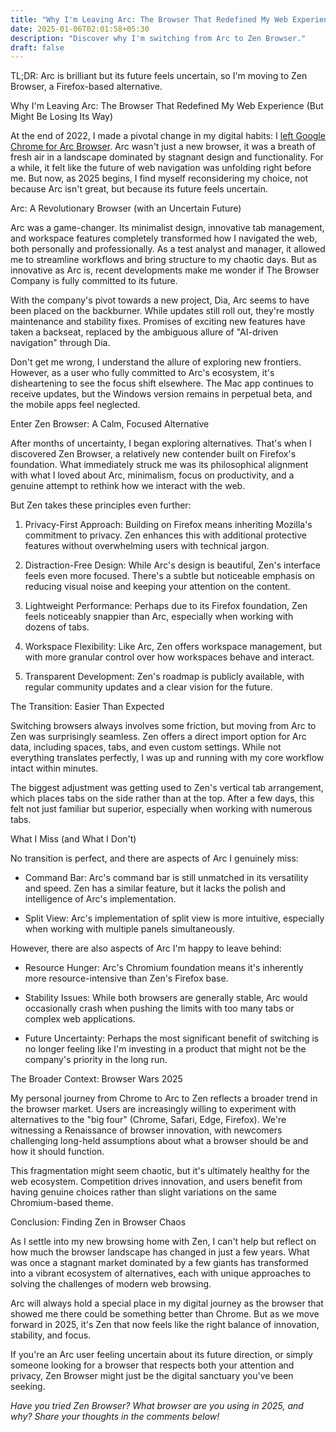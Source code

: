 ```yaml
---
title: "Why I'm Leaving Arc: The Browser That Redefined My Web Experience (But Might Be Losing Its Way)"
date: 2025-01-06T02:01:58+05:30
description: "Discover why I'm switching from Arc to Zen Browser."
draft: false
---
```


TL;DR: Arc is brilliant but its future feels uncertain, so I'm moving to Zen Browser, a Firefox-based alternative.

Why I'm Leaving Arc: The Browser That Redefined My Web Experience (But Might Be Losing Its Way)

At the end of 2022, I made a pivotal change in my digital habits: I [left Google Chrome for Arc Browser](/posts/arc). Arc wasn't just a new browser, it was a breath of fresh air in a landscape dominated by stagnant design and functionality. For a while, it felt like the future of web navigation was unfolding right before me. But now, as 2025 begins, I find myself reconsidering my choice, not because Arc isn't great, but because its future feels uncertain.

Arc: A Revolutionary Browser (with an Uncertain Future)

Arc was a game-changer. Its minimalist design, innovative tab management, and workspace features completely transformed how I navigated the web, both personally and professionally. As a test analyst and manager, it allowed me to streamline workflows and bring structure to my chaotic days. But as innovative as Arc is, recent developments make me wonder if The Browser Company is fully committed to its future.

With the company's pivot towards a new project, Dia, Arc seems to have been placed on the backburner. While updates still roll out, they're mostly maintenance and stability fixes. Promises of exciting new features have taken a backseat, replaced by the ambiguous allure of "AI-driven navigation" through Dia.

Don't get me wrong, I understand the allure of exploring new frontiers. However, as a user who fully committed to Arc's ecosystem, it's disheartening to see the focus shift elsewhere. The Mac app continues to receive updates, but the Windows version remains in perpetual beta, and the mobile apps feel neglected.

Enter Zen Browser: A Calm, Focused Alternative

After months of uncertainty, I began exploring alternatives. That's when I discovered Zen Browser, a relatively new contender built on Firefox's foundation. What immediately struck me was its philosophical alignment with what I loved about Arc, minimalism, focus on productivity, and a genuine attempt to rethink how we interact with the web.

But Zen takes these principles even further:

1. Privacy-First Approach: Building on Firefox means inheriting Mozilla's commitment to privacy. Zen enhances this with additional protective features without overwhelming users with technical jargon.

2. Distraction-Free Design: While Arc's design is beautiful, Zen's interface feels even more focused. There's a subtle but noticeable emphasis on reducing visual noise and keeping your attention on the content.

3. Lightweight Performance: Perhaps due to its Firefox foundation, Zen feels noticeably snappier than Arc, especially when working with dozens of tabs.

4. Workspace Flexibility: Like Arc, Zen offers workspace management, but with more granular control over how workspaces behave and interact.

5. Transparent Development: Zen's roadmap is publicly available, with regular community updates and a clear vision for the future.

The Transition: Easier Than Expected

Switching browsers always involves some friction, but moving from Arc to Zen was surprisingly seamless. Zen offers a direct import option for Arc data, including spaces, tabs, and even custom settings. While not everything translates perfectly, I was up and running with my core workflow intact within minutes.

The biggest adjustment was getting used to Zen's vertical tab arrangement, which places tabs on the side rather than at the top. After a few days, this felt not just familiar but superior, especially when working with numerous tabs.

What I Miss (and What I Don't)

No transition is perfect, and there are aspects of Arc I genuinely miss:

- Command Bar: Arc's command bar is still unmatched in its versatility and speed. Zen has a similar feature, but it lacks the polish and intelligence of Arc's implementation.

- Split View: Arc's implementation of split view is more intuitive, especially when working with multiple panels simultaneously.

However, there are also aspects of Arc I'm happy to leave behind:

- Resource Hunger: Arc's Chromium foundation means it's inherently more resource-intensive than Zen's Firefox base.

- Stability Issues: While both browsers are generally stable, Arc would occasionally crash when pushing the limits with too many tabs or complex web applications.

- Future Uncertainty: Perhaps the most significant benefit of switching is no longer feeling like I'm investing in a product that might not be the company's priority in the long run.

The Broader Context: Browser Wars 2025

My personal journey from Chrome to Arc to Zen reflects a broader trend in the browser market. Users are increasingly willing to experiment with alternatives to the "big four" (Chrome, Safari, Edge, Firefox). We're witnessing a Renaissance of browser innovation, with newcomers challenging long-held assumptions about what a browser should be and how it should function.

This fragmentation might seem chaotic, but it's ultimately healthy for the web ecosystem. Competition drives innovation, and users benefit from having genuine choices rather than slight variations on the same Chromium-based theme.

Conclusion: Finding Zen in Browser Chaos

As I settle into my new browsing home with Zen, I can't help but reflect on how much the browser landscape has changed in just a few years. What was once a stagnant market dominated by a few giants has transformed into a vibrant ecosystem of alternatives, each with unique approaches to solving the challenges of modern web browsing.

Arc will always hold a special place in my digital journey as the browser that showed me there could be something better than Chrome. But as we move forward in 2025, it's Zen that now feels like the right balance of innovation, stability, and focus.

If you're an Arc user feeling uncertain about its future direction, or simply someone looking for a browser that respects both your attention and privacy, Zen Browser might just be the digital sanctuary you've been seeking.

*Have you tried Zen Browser? What browser are you using in 2025, and why? Share your thoughts in the comments below!*
